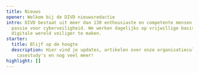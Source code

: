 ```yaml
---
title: Nieuws
opener: Welkom bij de DIVD nieuwsredactie
intro: DIVD bestaat uit meer dan 130 enthousiaste en competente mensen met een
  passie voor cyberveiligheid. We werken dagelijks op vrijwillige basis om de
  digitale wereld veiliger te maken.
starter:
  title: Blijf op de hoogte
  description: Hier vind je updates, artikelen over onze organisatiecultuur,
    casestudy's en nog veel meer!
highlight: []
---
```

